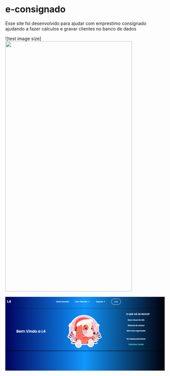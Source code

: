 # e-consignado
Esse site foi desenvolvido para ajudar com emprestimo consignado ajudando a fazer calculos e gravar clientes no banco de dados

![test image size]<img src="https://fullpath/assets/yourgif.gif" width="400" height="790">

![alt text](https://github.com/HelioConde/e-consignado/blob/main/img/index.png)
